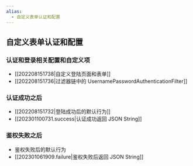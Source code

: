 ```yaml
---
alias: 
  - 自定义表单认证和配置
---
```


## 自定义表单认证和配置

### 认证和登录相关配置和自定义项

- [[202208151738|自定义登陆页面和表单]]
- [[202208151736|过滤器链中的 UsernamePasswordAuthenticationFilter]]

### 认证成功之后

- [[202208151732|登陆成功后的默认行为]]
- [[202301100731.success|认证成功返回 JSON String]]

### 鉴权失败之后

- 鉴权失败后的默认行为
- [[202301061909.failure|鉴权失败后返回 JSON String]]

